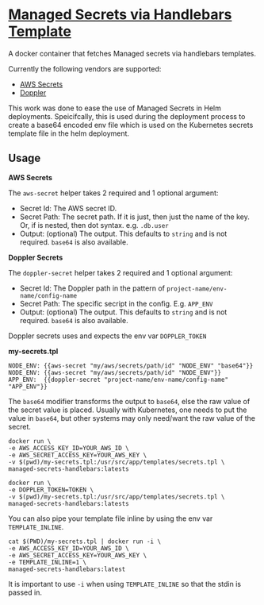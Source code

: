 # [Managed Secrets via Handlebars Template](https://github.com/Souvent22/managed-secrets-handlebars)
A docker container that fetches Managed secrets via handlebars templates.

Currently the following vendors are supported:
* [AWS Secrets](https://aws.amazon.com/secrets-manager/)
* [Doppler ](https://www.doppler.com/)

This work was done to ease the use of Managed Secrets in Helm deployments.
Speicifcally, this is used during the deployment process to create 
a base64 encoded env file which is used on the Kubernetes secrets template
file in the helm deployment.

## Usage

**AWS Secrets**

The `aws-secret` helper takes 2 required and 1 optional argument: 
* Secret Id: The AWS secret ID.
* Secret Path: The secret path. If it is just, then just the name of the key. Or, if is nested, then dot syntax. e.g. `.db.user`
* Output: (optional) The output. This defaults to `string` and is not required. `base64` is also available.

**Doppler Secrets**

The `doppler-secret` helper takes 2 required and 1 optional argument: 
* Secret Id: The Doppler path in the pattern of `project-name/env-name/config-name`
* Secret Path: The specific secript in the config. E.g. `APP_ENV`
* Output: (optional) The output. This defaults to `string` and is not required. `base64` is also available.

Doppler secrets uses and expects the env var `DOPPLER_TOKEN`

**my-secrets.tpl**
```
NODE_ENV: {{aws-secret "my/aws/secrets/path/id" "NODE_ENV" "base64"}}
NODE_ENV: {{aws-secret "my/aws/secrets/path/id" "NODE_ENV"}}
APP_ENV:  {{doppler-secret "project-name/env-name/config-name" "APP_ENV"}}
```

The `base64` modifier transforms the output to `base64`, else the raw value of the secret value is placed. Usually with Kubernetes, one needs to put the value in `base64`, but other systems may only need/want the raw value of the secret.

```shell
docker run \
-e AWS_ACCESS_KEY_ID=YOUR_AWS_ID \
-e AWS_SECRET_ACCESS_KEY=YOUR_AWS_KEY \
-v $(pwd)/my-secrets.tpl:/usr/src/app/templates/secrets.tpl \
managed-secrets-handlebars:latests
```

```shell
docker run \
-e DOPPLER_TOKEN=TOKEN \
-v $(pwd)/my-secrets.tpl:/usr/src/app/templates/secrets.tpl \
managed-secrets-handlebars:latests
```

You can also pipe your template file inline by using the env var
`TEMPLATE_INLINE`.

```shell
cat $(PWD)/my-secrets.tpl | docker run -i \
-e AWS_ACCESS_KEY_ID=YOUR_AWS_ID \
-e AWS_SECRET_ACCESS_KEY=YOUR_AWS_KEY \
-e TEMPLATE_INLINE=1 \
managed-secrets-handlebars:latest
```

It is important to use `-i` when using `TEMPLATE_INLINE` so that the stdin is passed in.
